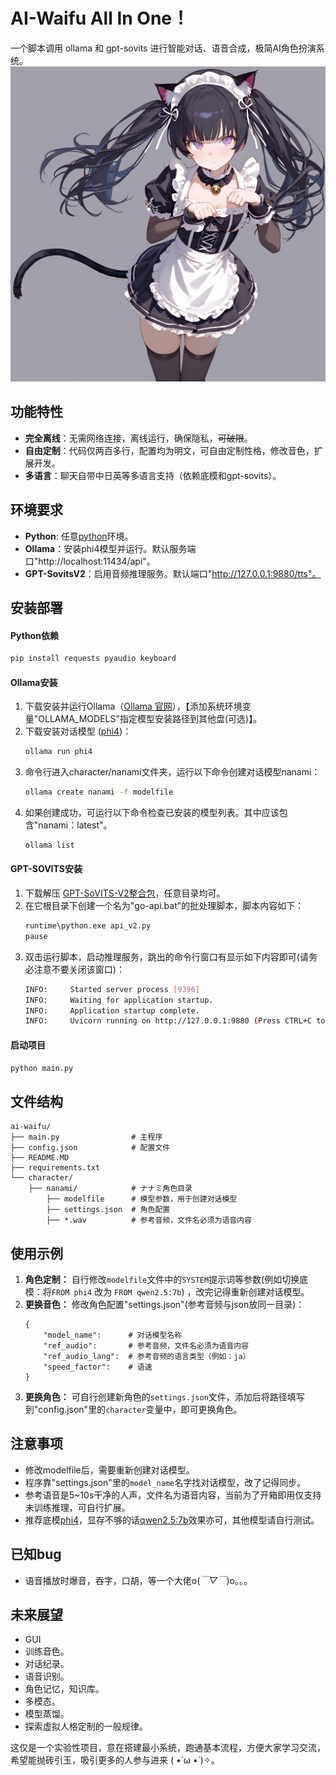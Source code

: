 # AI-Waifu All In One！

一个脚本调用 ollama 和 gpt-sovits 进行智能对话、语音合成，极简AI角色扮演系统。
![img](/character/nanami/nanami-generated-20250202-195105-2333.jpg)
## 功能特性
- **完全离线**：无需网络连接，离线运行，确保隐私，~~可破限~~。
- **自由定制**：代码仅两百多行，配置均为明文，可自由定制性格，修改音色，扩展开发。
- **多语言**：聊天自带中日英等多语言支持（依赖底模和gpt-sovits）。
## 环境要求
- **Python**: 任意[python](https://www.python.org/downloads/)环境。
- **Ollama**：安装phi4模型并运行。默认服务端口"http://localhost:11434/api"。
- **GPT-SovitsV2**：启用音频推理服务。默认端口"http://127.0.0.1:9880/tts"。

## 安装部署

#### Python依赖
```bash
pip install requests pyaudio keyboard
```
#### Ollama安装
1. 下载安装并运行Ollama（[Ollama 官网](https://ollama.com/)），【添加系统环境变量"OLLAMA_MODELS"指定模型安装路径到其他盘(可选)】。
2. 下载安装对话模型 ([phi4](https://ollama.com/library/phi4))：
    ```bash
    ollama run phi4
    ``` 
3. 命令行进入character/nanami文件夹，运行以下命令创建对话模型nanami：
    ```bash
    ollama create nanami -f modelfile
    ``` 
4. 如果创建成功，可运行以下命令检查已安装的模型列表。其中应该包含"nanami：latest"。
    ```bash
    ollama list
    ```
#### GPT-SOVITS安装
1. 下载解压 [GPT-SoVITS-V2整合包](https://github.com/RVC-Boss/GPT-SoVITS/releases/tag/20240821v2)，任意目录均可。
2. 在它根目录下创建一个名为"go-api.bat"的批处理脚本，脚本内容如下：
    ```bash
    runtime\python.exe api_v2.py
    pause
    ```
3. 双击运行脚本，启动推理服务，跳出的命令行窗口有显示如下内容即可(请务必注意不要关闭该窗口)：
    ```bash
    INFO:     Started server process [9396]
    INFO:     Waiting for application startup.
    INFO:     Application startup complete.
    INFO:     Uvicorn running on http://127.0.0.1:9880 (Press CTRL+C to quit)
    ```
#### 启动项目
```bash
python main.py
```
    
## 文件结构
```
ai-waifu/
├── main.py                # 主程序
├── config.json            # 配置文件
├── README.MD              
├── requirements.txt       
└── character/
    ├── nanami/            # ナナミ角色目录
        ├── modelfile      # 模型参数，用于创建对话模型
        ├── settings.json  # 角色配置
        ├── *.wav          # 参考音频，文件名必须为语音内容
```
## 使用示例
1. **角色定制：** 自行修改`modelfile`文件中的`SYSTEM`提示词等参数(例如切换底模：将`FROM phi4` 改为 `FROM qwen2.5:7b`) ，改完记得重新创建对话模型。
2. **更换音色：** 修改角色配置"settings.json"(参考音频与json放同一目录)：
    ```
    {
        "model_name":      # 对话模型名称
        "ref_audio":       # 参考音频，文件名必须为语音内容
        "ref_audio_lang":  # 参考音频的语言类型（例如：ja）
        "speed_factor":    # 语速
    }
    ```
3. **更换角色：** 可自行创建新角色的`settings.json`文件，添加后将路径填写到"config.json"里的`character`变量中，即可更换角色。


## 注意事项
- 修改modelfile后，需要重新创建对话模型。
- 程序靠"settings.json"里的`model_name`名字找对话模型，改了记得同步。
- 参考语音是5~10s干净的人声，文件名为语音内容，当前为了开箱即用仅支持未训练推理，可自行扩展。
- 推荐底模[phi4](https://ollama.com/library/phi4)，显存不够的话[qwen2.5:7b](https://ollama.com/library/qwen2.5:7b)效果亦可，其他模型请自行测试。

## 已知bug
- 语音播放时爆音，吞字，口胡，等一个大佬o(*￣▽￣*)o。。。

## 未来展望
- GUI
- 训练音色。
- 对话纪录。
- 语音识别。
- 角色记忆，知识库。
- 多模态。
- 模型蒸馏。
- 探索虚拟人格定制的一般规律。

这仅是一个实验性项目，意在搭建最小系统，跑通基本流程，方便大家学习交流，希望能抛砖引玉，吸引更多的人参与进来 ( •̀ ω •́ )✧。
